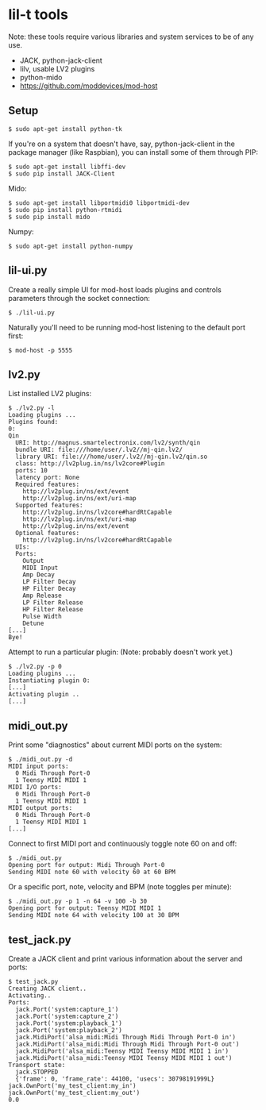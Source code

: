 # lil-t tools

Note: these tools require various libraries and system services to be of any use.

- JACK, python-jack-client
- lilv, usable LV2 plugins
- python-mido
- https://github.com/moddevices/mod-host


## Setup

```
$ sudo apt-get install python-tk
```

If you're on a system that doesn't have, say, python-jack-client in the package
manager (like Raspbian), you can install some of them through PIP:
```
$ sudo apt-get install libffi-dev
$ sudo pip install JACK-Client
```

Mido:
```
$ sudo apt-get install libportmidi0 libportmidi-dev
$ sudo pip install python-rtmidi
$ sudo pip install mido
```

Numpy:
```
$ sudo apt-get install python-numpy
```


## lil-ui.py

Create a really simple UI for mod-host loads plugins and controls parameters
through the socket connection:
```
$ ./lil-ui.py
```

Naturally you'll need to be running mod-host listening to the default port first:
```
$ mod-host -p 5555
```


## lv2.py

List installed LV2 plugins:
```
$ ./lv2.py -l
Loading plugins ...
Plugins found:
0:
Qin
  URI: http://magnus.smartelectronix.com/lv2/synth/qin
  bundle URI: file:///home/user/.lv2//mj-qin.lv2/
  library URI: file:///home/user/.lv2//mj-qin.lv2/qin.so
  class: http://lv2plug.in/ns/lv2core#Plugin
  ports: 10
  latency port: None
  Required features:
    http://lv2plug.in/ns/ext/event
    http://lv2plug.in/ns/ext/uri-map
  Supported features:
    http://lv2plug.in/ns/lv2core#hardRtCapable
    http://lv2plug.in/ns/ext/uri-map
    http://lv2plug.in/ns/ext/event
  Optional features:
    http://lv2plug.in/ns/lv2core#hardRtCapable
  UIs:
  Ports:
    Output
    MIDI Input
    Amp Decay
    LP Filter Decay
    HP Filter Decay
    Amp Release
    LP Filter Release
    HP Filter Release
    Pulse Width
    Detune
[...]
Bye!
```

Attempt to run a particular plugin: (Note: probably doesn't work yet.)
```
$ ./lv2.py -p 0
Loading plugins ...
Instantiating plugin 0:
[...]
Activating plugin ..
[...]
```


## midi_out.py

Print some "diagnostics" about current MIDI ports on the system:
```
$ ./midi_out.py -d
MIDI input ports:
  0 Midi Through Port-0
  1 Teensy MIDI MIDI 1
MIDI I/O ports:
  0 Midi Through Port-0
  1 Teensy MIDI MIDI 1
MIDI output ports:
  0 Midi Through Port-0
  1 Teensy MIDI MIDI 1
[...]
```

Connect to first MIDI port and continuously toggle note 60 on and off:
```
$ ./midi_out.py
Opening port for output: Midi Through Port-0
Sending MIDI note 60 with velocity 60 at 60 BPM
```

Or a specific port, note, velocity and BPM (note toggles per minute):
```
$ ./midi_out.py -p 1 -n 64 -v 100 -b 30
Opening port for output: Teensy MIDI MIDI 1
Sending MIDI note 64 with velocity 100 at 30 BPM
```


## test_jack.py

Create a JACK client and print various information about the server and ports:
```
$ test_jack.py
Creating JACK client..
Activating..
Ports:
  jack.Port('system:capture_1')
  jack.Port('system:capture_2')
  jack.Port('system:playback_1')
  jack.Port('system:playback_2')
  jack.MidiPort('alsa_midi:Midi Through Midi Through Port-0 in')
  jack.MidiPort('alsa_midi:Midi Through Midi Through Port-0 out')
  jack.MidiPort('alsa_midi:Teensy MIDI Teensy MIDI MIDI 1 in')
  jack.MidiPort('alsa_midi:Teensy MIDI Teensy MIDI MIDI 1 out')
Transport state:
  jack.STOPPED
  {'frame': 0, 'frame_rate': 44100, 'usecs': 30798191999L}
jack.OwnPort('my_test_client:my_in')
jack.OwnPort('my_test_client:my_out')
0.0
```
